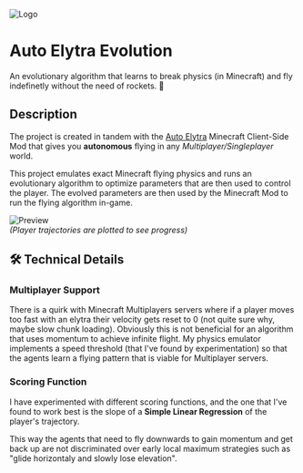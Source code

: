 ![Logo](https://user-images.githubusercontent.com/39225800/167252965-b0515923-5785-47e8-8fef-ab045606f035.png)

# Auto Elytra Evolution
An evolutionary algorithm that learns to break physics (in Minecraft) and fly indefinetly without the need of rockets. 🚀

## Description
The project is created in tandem with the [Auto Elytra](https://github.com/MarkasAis/auto-elytra) Minecraft Client-Side Mod that gives you **autonomous** flying in any *Multiplayer/Singleplayer* world.

This project emulates exact Minecraft flying physics and runs an evolutionary algorithm to optimize parameters that are then used to control the player.
The evolved parameters are then used by the Minecraft Mod to run the flying algorithm in-game.

![Preview](https://user-images.githubusercontent.com/39225800/167252636-de95fe68-9271-4827-8bcc-34933d710330.png)  
*(Player trajectories are plotted to see progress)*

## 🛠️ Technical Details
### Multiplayer Support
There is a quirk with Minecraft Multiplayers servers where if a player moves too fast with an elytra their velocity gets reset to 0 (not quite sure why, maybe slow chunk loading). Obviously this is not beneficial for an algorithm that uses momentum to achieve infinite flight. My physics emulator implements a speed threshold (that I've found by experimentation) so that the agents learn a flying pattern that is viable for Multiplayer servers.

### Scoring Function
I have experimented with different scoring functions, and the one that I've found to work best is the slope of a **Simple Linear Regression** of the player's trajectory.  

This way the agents that need to fly downwards to gain momentum and get back up are not discriminated over early local maximum strategies such as "glide horizontaly and slowly lose elevation".



